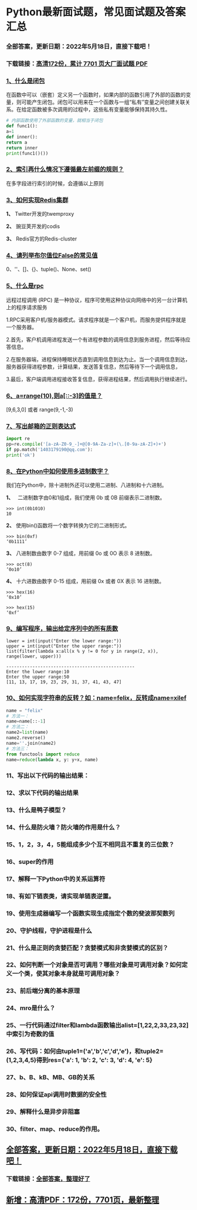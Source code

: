 # Python最新面试题，常见面试题及答案汇总


### 全部答案，更新日期：2022年5月18日，直接下载吧！

### 下载链接：[高清172份，累计 7701 页大厂面试题  PDF](https://gitee.com/souyunku/DevBooks/blob/master/docs/index.md)



### [1、什么是闭包](https://gitee.com/souyunku/DevBooks/blob/master/docs/Python/Python最新面试题，常见面试题及答案汇总.md#1什么是闭包)  


在函数中可以（嵌套）定义另一个函数时，如果内部的函数引用了外部的函数的变量，则可能产生闭包。闭包可以用来在一个函数与一组“私有”变量之间创建关联关系。在给定函数被多次调用的过程中，这些私有变量能够保持其持久性。

```python
# 内部函数使用了外部函数的变量，就相当于闭包
def func1():
a=1
def inner():
return a
return inner
print(func1()())
```


### [2、索引再什么情况下遵循最左前缀的规则？](https://gitee.com/souyunku/DevBooks/blob/master/docs/Python/Python最新面试题，常见面试题及答案汇总.md#2索引再什么情况下遵循最左前缀的规则)  


在多字段进行索引的时候，会遵循以上原则


### [3、如何实现Redis集群](https://gitee.com/souyunku/DevBooks/blob/master/docs/Python/Python最新面试题，常见面试题及答案汇总.md#3如何实现redis集群)  


**1、** Twitter开发的twemproxy

**2、** 豌豆荚开发的codis

**3、** Redis官方的Redis-cluster


### [4、请列举布尔值位False的常见值](https://gitee.com/souyunku/DevBooks/blob/master/docs/Python/Python最新面试题，常见面试题及答案汇总.md#4请列举布尔值位false的常见值)  


0、''、[]、{}、tuple()、None、set()


### [5、什么是rpc](https://gitee.com/souyunku/DevBooks/blob/master/docs/Python/Python最新面试题，常见面试题及答案汇总.md#5什么是rpc)  


远程过程调用 (RPC) 是一种协议，程序可使用这种协议向网络中的另一台计算机上的程序请求服务

1.RPC采用客户机/服务器模式。请求程序就是一个客户机，而服务提供程序就是一个服务器。

2.首先，客户机调用进程发送一个有进程参数的调用信息到服务进程，然后等待应答信息。

2.在服务器端，进程保持睡眠状态直到调用信息到达为止。当一个调用信息到达，服务器获得进程参数，计算结果，发送答复信息，然后等待下一个调用信息，

3.最后，客户端调用进程接收答复信息，获得进程结果，然后调用执行继续进行。


### [6、a=range(10),则a[::-3]的值是？](https://gitee.com/souyunku/DevBooks/blob/master/docs/Python/Python最新面试题，常见面试题及答案汇总.md#6a=range10,则a[::-3]的值是)  


[9,6,3,0] 或者 range(9,-1,-3)


### [7、写出邮箱的正则表达式](https://gitee.com/souyunku/DevBooks/blob/master/docs/Python/Python最新面试题，常见面试题及答案汇总.md#7写出邮箱的正则表达式)  


```python
import re
pp=re.compile('[a-zA-Z0-9_-]+@[0-9A-Za-z]+(\.[0-9a-zA-Z]+)+')
if pp.match('1403179190@qq.com'):
print('ok')
```


### [8、在Python中如何使用多进制数字？](https://gitee.com/souyunku/DevBooks/blob/master/docs/Python/Python最新面试题，常见面试题及答案汇总.md#8在python中如何使用多进制数字)  


我们在Python中，除十进制外还可以使用二进制、八进制和十六进制。

**1、**   二进制数字由0和1组成，我们使用 0b 或 0B 前缀表示二进制数。

```
>>> int(0b1010)
10
```

**2、** 使用bin()函数将一个数字转换为它的二进制形式。

```
>>> bin(0xf)
‘0b1111’
```

**3、** 八进制数由数字 0-7 组成，用前缀 0o 或 0O 表示 8 进制数。

```
>>> oct(8)
‘0o10’
```

**4、** 十六进数由数字 0-15 组成，用前缀 0x 或者 0X 表示 16 进制数。

```
>>> hex(16)
‘0x10’
 
>>> hex(15)
‘0xf’
```


### [9、编写程序，输出给定序列中的所有质数](https://gitee.com/souyunku/DevBooks/blob/master/docs/Python/Python最新面试题，常见面试题及答案汇总.md#9编写程序输出给定序列中的所有质数)  


```
lower = int(input("Enter the lower range:"))
upper = int(input("Enter the upper range:"))
list(filter(lambda x:all(x % y != 0 for y in range(2, x)), range(lower, upper)))

-------------------------------------------------
Enter the lower range:10
Enter the upper range:50
[11, 13, 17, 19, 23, 29, 31, 37, 41, 43, 47]
```


### [10、如何实现字符串的反转？如：name=felix，反转成name=xilef](https://gitee.com/souyunku/DevBooks/blob/master/docs/Python/Python最新面试题，常见面试题及答案汇总.md#10如何实现字符串的反转如：name=felix反转成name=xilef)  


```python
name = "felix"
# 方法一：
name=name[::-1]
# 方法二：
name2=list(name)
name2.reverse()
name=''.join(name2)
# 方法三：
from functools import reduce
name=reduce(lambda x, y: y+x, name)
```


### 11、写出以下代码的输出结果：
### 12、求以下代码的输出结果
### 13、什么是鸭子模型？
### 14、什么是防火墙？防火墙的作用是什么？
### 15、1，2，3，4，5能组成多少个互不相同且不重复的三位数？
### 16、super的作用
### 17、解释一下Python中的关系运算符
### 18、有如下链表类，请实现单链表逆置。
### 19、使用生成器编写一个函数实现生成指定个数的斐波那契数列
### 20、守护线程，守护进程是什么
### 21、什么是正则的贪婪匹配？贪婪模式和非贪婪模式的区别？
### 22、如何判断一个对象是否可调用？哪些对象是可调用对象？如何定义一个类，使其对象本身就是可调用对象？
### 23、前后端分离的基本原理
### 24、mro是什么？
### 25、一行代码通过filter和lambda函数输出alist=[1,22,2,33,23,32]中索引为奇数的值
### 26、写代码：如何由tuple1=('a','b','c','d','e')，和tuple2=(1,2,3,4,5)得到res={'a': 1, 'b': 2, 'c': 3, 'd': 4, 'e': 5}
### 27、b、B、kB、MB、GB的关系
### 28、如何保证api调用时数据的安全性
### 29、解释什么是异步非阻塞
### 30、filter、map、reduce的作用。





## [全部答案，更新日期：2022年5月18日，直接下载吧！](https://gitee.com/souyunku/DevBooks/blob/master/docs/daan.md)

### 下载链接：[全部答案，整理好了](https://gitee.com/souyunku/DevBooks/blob/master/docs/daan.md)




## [新增：高清PDF：172份，7701页，最新整理](https://gitee.com/souyunku/DevBooks/blob/master/docs/daan.md)




